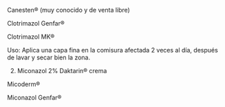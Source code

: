 Canesten® (muy conocido y de venta libre)

Clotrimazol Genfar®

Clotrimazol MK®

Uso: Aplica una capa fina en la comisura afectada 2 veces al día, después de lavar y secar bien la zona.

2. Miconazol 2%
Daktarin® crema

Micoderm®

Miconazol Genfar®